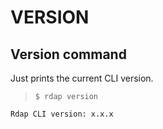 # VERSION

## Version command
Just prints the current CLI version.

> `$ rdap version`

    Rdap CLI version: x.x.x
